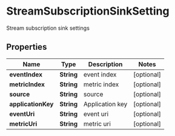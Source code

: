 

# StreamSubscriptionSinkSetting

Stream subscription sink settings

## Properties

| Name | Type | Description | Notes |
|------------ | ------------- | ------------- | -------------|
|**eventIndex** | **String** | event index |  [optional] |
|**metricIndex** | **String** | metric index |  [optional] |
|**source** | **String** | source |  [optional] |
|**applicationKey** | **String** | Application key |  [optional] |
|**eventUri** | **String** | event uri |  [optional] |
|**metricUri** | **String** | metric uri |  [optional] |



